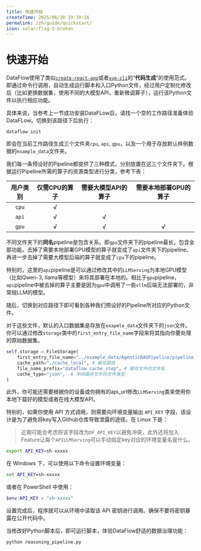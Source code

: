 ```yaml
---
title: 快速开始
createTime: 2025/06/30 19:19:16
permalink: /zh/guide/quickstart/
icon: solar:flag-2-broken
---
```


# 快速开始
DataFlow使用了类似[`create-react-app`](https://github.com/facebook/create-react-app)或者[`vue-cli`](https://cli.vuejs.org/)的“**代码生成**”的使用范式。即通过命令行调用，自动生成运行脚本和入口Python文件，经过用户定制化修改后（比如更换数据集，使用不同的大模型API，重新微调算子），运行该Python文件以执行相应功能。

具体来说，当参考上一节成功安装DataFLow后，请找一个空的工作路径准备体验DataFLow。切换到该路径下后执行：
```shell
dataflow init
```

即会在当前工作路径生成三个文件夹`cpu`, `api`, `gpu`，以及一个用于存放默认样例数据的`example_data`文件夹。

我们每一条预设好的Pipeline都提供了三种模式，分别放置在这三个文件夹下。根据运行Pipeline所需的算子的资源类型进行分类，参考下表：

| 用户类别   | 仅需CPU的算子 | 需要大模型API的算子 | 需要本地部署GPU的算子 |
|:------------:|:---------:|:-------------:|:-----------:|
|`cpu`| √       |             |           |
|`api`| √       | √           |           |
|`gpu`| √       | √           | √         |

不同文件夹下的**同名**pipeline是包含关系。即`gpu`文件夹下的pipeline最长，包含全部功能。去掉了需要本地部署GPU模型的算子就变成了`api`文件夹下的pipeline。再进一步去掉了需要大模型后端的算子就变成了`cpu`下的pipeline。

特别的，这里的`api`pipeline是可以通过修改其中的`LLMServing`为本地GPU模型（比如Qwen-3, llama等模型）来将其部署在本地的。相比于`gpu`pipeline，`api`pipeline中被去掉的算子主要是因为`gpu`中调用了一些`vllm`后端无法部署的，非常规LLM的模型。

随后，切换到对应路径下即可看到各种我们预设好的Pipeline所对应的Python文件。

对于这些文件，默认的入口数据集是存放在`exapmle_data`文件夹下的`json`文件。你可以通过修改`storage`类中的`first_entry_file_name`字段来将其指向你要处理的原始数据集。
```python
self.storage = FileStorage(
    first_entry_file_name="../example_data/AgenticRAGPipeline/pipeline_small_chunk.json",
    cache_path="./cache_local", # 缓存路径
    file_name_prefix="dataflow_cache_step", # 缓存文件的文件名
    cache_type="json",  # 中间缓存文件的文件类型
)
```

此外，你可能还需要根据你的设备或你拥有的api_url修改`LLMServing`类来使用你本地下载好的模型或者在线大模型API。


特别的，如果你使用 API 方式调用，则需要向环境变量输出 `API_KEY` 字段，该设计是为了避免将key写入Github仓库导致泄露的途径。在 Linux 下是：

> 近期可能会考虑将该字段改为`DF_API_KEY`以避免冲突，此外还将加入Feature让每个`APILLMServing`可以手动指定key对应的环境变量名是什么。
```bash
export API_KEY=sh-xxxxx
```

在 Windows 下，可以使用以下命令设置环境变量：

```cmd
set API_KEY=sh-xxxxx
```

或者在 PowerShell 中使用：

```powershell
$env:API_KEY = "sh-xxxxx"
```

设置完成后，程序就可以从环境中读取该 API 密钥进行调用。确保不要将密钥暴露在公开代码中。

当修改好Python脚本后，即可运行脚本，体验DataFlow舒适的数据治理功能：
```shell
python reasoning_pipeline.py
```


